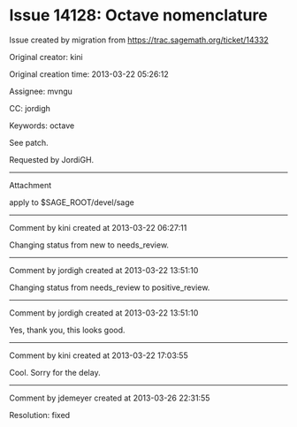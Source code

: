 # Issue 14128: Octave nomenclature

Issue created by migration from https://trac.sagemath.org/ticket/14332

Original creator: kini

Original creation time: 2013-03-22 05:26:12

Assignee: mvngu

CC:  jordigh

Keywords: octave

See patch.

Requested by JordiGH.


---

Attachment

apply to $SAGE_ROOT/devel/sage


---

Comment by kini created at 2013-03-22 06:27:11

Changing status from new to needs_review.


---

Comment by jordigh created at 2013-03-22 13:51:10

Changing status from needs_review to positive_review.


---

Comment by jordigh created at 2013-03-22 13:51:10

Yes, thank you, this looks good.


---

Comment by kini created at 2013-03-22 17:03:55

Cool. Sorry for the delay.


---

Comment by jdemeyer created at 2013-03-26 22:31:55

Resolution: fixed
